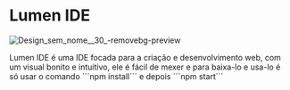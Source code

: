 # Lumen IDE

![Design_sem_nome__30_-removebg-preview](https://github.com/user-attachments/assets/0ff5ab49-1d33-48ab-9ee0-90157f0fc951)

Lumen IDE é uma IDE focada para a criação e desenvolvimento web, com um visual bonito e intuitivo, ele é fácil de mexer e para baixa-lo e usa-lo é só usar o comando ´´´npm install´´´ e depois ´´´npm start´´´
